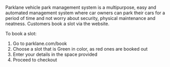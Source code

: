 Parklane vehicle park management system is a multipurpose, easy and automated management system
where car owners can park their cars for a period of time and not worry about security, physical maintenance and neatness.
Customers book a slot via the website.

To book a slot:
1. Go to parklane.com/book
2. Choose a slot that is Green in color, as red ones are booked out
3. Enter your details in the space provided
4. Proceed to checkout
